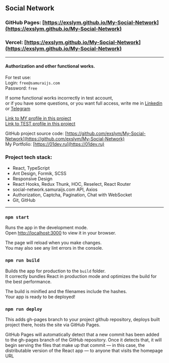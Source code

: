 ## Social Network

### GitHub Pages: [https://exslym.github.io/My-Social-Network](https://exslym.github.io/My-Social-Network)
### Vercel: [https://exslym.github.io/My-Social-Network](https://exslym.github.io/My-Social-Network)

---

#### Authorization and other functional works.

For test use:  
Login: `free@samuraijs.com`  
Password: `free`

If some functional works incorrectly in test account,  
or if you have some questions, or you want full access, write me
in [Linkedin](https://www.linkedin.com/in/exlsym/) or [Telegram](https://t.me/exslym/)   

[Link to MY profile in this project](https://exslym.github.io/My-Social-Network/#/profile/24070)   
[Link to TEST profile in this project](https://exslym.github.io/My-Social-Network/#/profile/1079)

GitHub project source code: [https://github.com/exslym/My-Social-Network](https://github.com/exslym/My-Social-Network)   
My Portfolio: [https://01dev.ru](https://01dev.ru)

### Project tech stack:

- React, TypeScript
- Ant Design, Formik, SCSS
- Responsive Design
- React Hooks, Redux Thunk, HOC, Reselect, React Router
- social-network.samuraijs.com API, Axios
- Authorization, Captcha, Pagination, Chat with WebSocket
- Git, GitHub

---

### `npm start`

Runs the app in the development mode.\
Open [http://localhost:3000](http://localhost:3000) to view it in your browser.

The page will reload when you make changes.\
You may also see any lint errors in the console.

### `npm run build`

Builds the app for production to the `build` folder.\
It correctly bundles React in production mode and optimizes the build for the best performance.

The build is minified and the filenames include the hashes.\
Your app is ready to be deployed!

### `npm run deploy`

This adds gh-pages branch to your project github repository, deploys built project there, hosts the site via GitHub Pages.

GitHub Pages will automatically detect that a new commit has been added to the gh-pages branch of the GitHub repository. Once it detects that, it will begin serving the files that make up that commit — in this case, the distributable version of the React app — to anyone that visits the homepage URL
